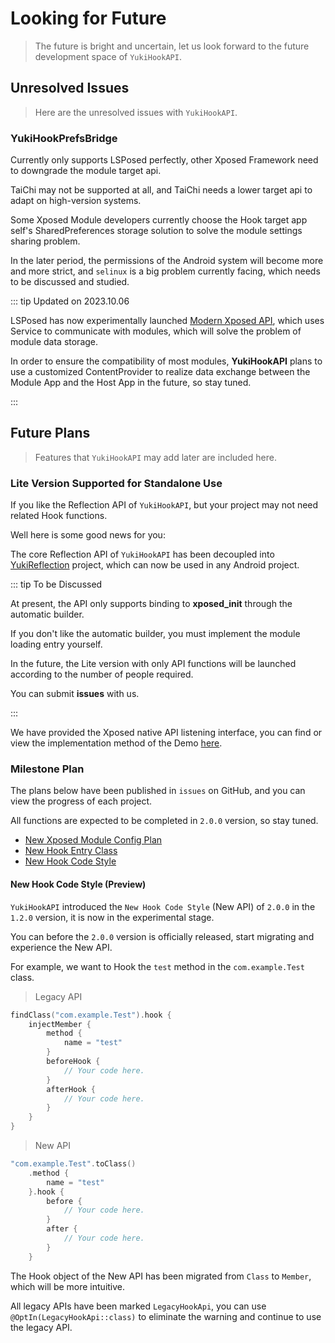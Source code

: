 # Looking for Future

> The future is bright and uncertain, let us look forward to the future development space of `YukiHookAPI`.

## Unresolved Issues

> Here are the unresolved issues with `YukiHookAPI`.

### YukiHookPrefsBridge

Currently only supports LSPosed perfectly, other Xposed Framework need to downgrade the module target api.

TaiChi may not be supported at all, and TaiChi needs a lower target api to adapt on high-version systems.

Some Xposed Module developers currently choose the Hook target app self's SharedPreferences storage solution to solve the module settings sharing problem.

In the later period, the permissions of the Android system will become more and more strict, and `selinux` is a big problem currently facing, which needs to be discussed and studied.

::: tip Updated on 2023.10.06

LSPosed has now experimentally launched [Modern Xposed API](https://github.com/libxposed), which uses Service to communicate with modules, which will solve the problem of module data storage.

In order to ensure the compatibility of most modules, **YukiHookAPI** plans to use a customized ContentProvider to realize data exchange between the Module App and the Host App in the future, so stay tuned.

:::

## Future Plans

> Features that `YukiHookAPI` may add later are included here.

### Lite Version Supported for Standalone Use

If you like the Reflection API of `YukiHookAPI`, but your project may not need related Hook functions.

Well here is some good news for you:

The core Reflection API of `YukiHookAPI` has been decoupled into [YukiReflection](https://github.com/fankes/YukiReflection) project, which can now be used in any Android project.

::: tip To be Discussed

At present, the API only supports binding to **xposed_init** through the automatic builder.

If you don't like the automatic builder, you must implement the module loading entry yourself.

In the future, the Lite version with only API functions will be launched according to the number of people required.

You can submit **issues** with us.

:::

We have provided the Xposed native API listening interface, you can find or view the implementation method of the Demo [here](../config/xposed-using#native-xposed-api-events).

### Milestone Plan

The plans below have been published in `issues` on GitHub, and you can view the progress of each project.

All functions are expected to be completed in `2.0.0` version, so stay tuned.

- [New Xposed Module Config Plan](https://github.com/fankes/YukiHookAPI/issues/49)
- [New Hook Entry Class](https://github.com/fankes/YukiHookAPI/issues/48)
- [New Hook Code Style](https://github.com/fankes/YukiHookAPI/issues/33)

#### New Hook Code Style (Preview)

`YukiHookAPI` introduced the `New Hook Code Style` (New API) of `2.0.0` in the `1.2.0` version, it is now in the experimental stage.

You can before the `2.0.0` version is officially released, start migrating and experience the New API.

For example, we want to Hook the `test` method in the `com.example.Test` class.

> Legacy API

```kotlin
findClass("com.example.Test").hook {
    injectMember {
        method {
            name = "test"
        }
        beforeHook {
            // Your code here.
        }
        afterHook {
            // Your code here.
        }
    }
}
```

> New API

```kotlin
"com.example.Test".toClass()
    .method {
        name = "test"
    }.hook {
        before {
            // Your code here.
        }
        after {
            // Your code here.
        }
    }
```

The Hook object of the New API has been migrated from `Class` to `Member`, which will be more intuitive.

All legacy APIs have been marked `LegacyHookApi`, you can use `@OptIn(LegacyHookApi::class)` to eliminate the warning and continue to use the legacy API.